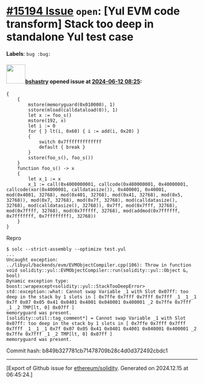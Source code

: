 # [\#15194 Issue](https://github.com/ethereum/solidity/issues/15194) `open`: [Yul EVM code transform] Stack too deep in standalone Yul test case
**Labels**: `bug :bug:`


#### <img src="https://avatars.githubusercontent.com/u/2388185?v=4" width="50">[bshastry](https://github.com/bshastry) opened issue at [2024-06-12 08:25](https://github.com/ethereum/solidity/issues/15194):

```
{
    {
        mstore(memoryguard(0x010000), 1)
        sstore(mload(calldataload(0)), 1)
        let x := foo_s()
        mstore(192, x)
        let i := 0
        for { } lt(i, 0x60) { i := add(i, 0x20) }
        {
            switch 0x7fffffffffffff
            default { break }
        }
        sstore(foo_s(), foo_s())
    }
    function foo_s() -> x
    {
        let x_1 := x
        x_1 := call(0x4000000001, callcode(0x400000001, 0x40000001, callcode(xor(0x4000001, calldatasize()), 0x400001, 0x40001, mod(0x4001, 32768), mod(0x401, 32768), mod(0x41, 32768), mod(0x5, 32768)), mod(0x7, 32768), mod(0x7f, 32768), mod(calldatasize(), 32768), mod(calldatasize(), 32768)), 0x7ff, mod(0x7fff, 32768), mod(0x7ffff, 32768), mod(0x7fffff, 32768), mod(addmod(0x7ffffff, 0x7fffffff, 0x7ffffffff), 32768))
    }
}
```

Repro

```
$ solc --strict-assembly --optimize test.yul
...
Uncaught exception:
../libyul/backends/evm/EVMObjectCompiler.cpp(106): Throw in function void solidity::yul::EVMObjectCompiler::run(solidity::yul::Object &, bool)
Dynamic exception type: boost::wrapexcept<solidity::yul::StackTooDeepError>
std::exception::what: Cannot swap Variable _1 with Slot 0x07ff: too deep in the stack by 1 slots in [ 0x7ffe 0x7fff 0x7fff 0x7fff _1 _1 _1 0x7f 0x07 0x05 0x41 0x0401 0x4001 0x040001 0x400001 _2 0x7ffe 0x7fff _1 _2 TMP[lt, 0] 0x07ff ]
memoryguard was present.
[solidity::util::tag_comment*] = Cannot swap Variable _1 with Slot 0x07ff: too deep in the stack by 1 slots in [ 0x7ffe 0x7fff 0x7fff 0x7fff _1 _1 _1 0x7f 0x07 0x05 0x41 0x0401 0x4001 0x040001 0x400001 _2 0x7ffe 0x7fff _1 _2 TMP[lt, 0] 0x07ff ]
memoryguard was present.
```

Commit hash: b849b327781cb71478709b28c4d0d372492cbdc1




-------------------------------------------------------------------------------



[Export of Github issue for [ethereum/solidity](https://github.com/ethereum/solidity). Generated on 2024.12.15 at 06:45:24.]
